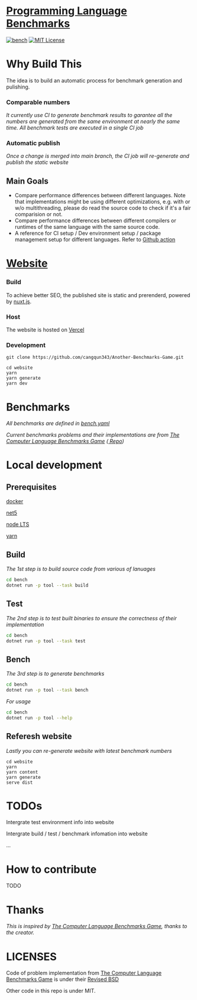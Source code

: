 # [Programming Language Benchmarks](https://benchit.vercel.app/)

[![bench](https://github.com/cangqun343/Another-Benchmarks-Game/actions/workflows/bench.yml/badge.svg)](https://github.com/cangqun343/Another-Benchmarks-Game/actions/workflows/bench.yml)
[![MIT License](https://img.shields.io/github/license/cangqun343/Another-Benchmarks-Game.svg)](https://github.com/cangqun343/Another-Benchmarks-Game/blob/master/LICENSE)

<!-- [![Build status](https://img.shields.io/appveyor/ci/cangqun343/Another-Benchmarks-Game/main.svg)](https://ci.appveyor.com/project/cangqun343/Another-Benchmarks-Game) -->

# Why Build This
The idea is to build an automatic process for benchmark generation and pulishing. 

### Comparable numbers
*It currently use CI to generate benchmark results to garantee all the numbers are generated from the same environment at nearly the same time. All benchmark tests are executed in a single CI job*

### Automatic publish

*Once a change is merged into main branch, the CI job will re-generate and publish the static website*

## Main Goals
+ Compare performance differences between different languages. Note that implementations might be using different optimizations, e.g. with or w/o multithreading, please do read the source code to check if it's a fair comparision or not.
+ Compare performance differences between different compilers or runtimes of the same language with the same source code.
+ A reference for CI setup / Dev environment setup / package management setup for different languages. Refer to [Github action](https://github.com/cangqun343/BenchIt/blob/main/.github/workflows/bench.yml)

# [Website](https://benchit.vercel.app/)
### Build
To achieve better SEO, the published site is static and prerenderd, powered by [nuxt.js](https://nuxtjs.org/).

### Host
The website is hosted on [Vercel](https://vercel.com/)

### Development
```
git clone https://github.com/cangqun343/Another-Benchmarks-Game.git

cd website
yarn
yarn generate
yarn dev
```

# Benchmarks
*All benchmarks are defined in [bench.yaml](https://github.com/cangqun343/Another-Benchmarks-Game/blob/main/bench/bench.yaml)*

*Current benchmarks problems and their implementations are from [The Computer Language Benchmarks Game](https://benchmarksgame-team.pages.debian.net/benchmarksgame/)  ([ Repo](https://salsa.debian.org/benchmarksgame-team/benchmarksgame/))*


# Local development
## Prerequisites

[docker](https://www.docker.com/)

[net5](https://dotnet.microsoft.com/)

[node LTS](https://nodejs.org/)

[yarn](https://yarnpkg.com/)

## Build

*The 1st step is to build source code from various of lanuages*
```bash
cd bench
dotnet run -p tool --task build
```

## Test

*The 2nd step is to test built binaries to ensure the correctness of their implementation*
```bash
cd bench
dotnet run -p tool --task test
```

## Bench

*The 3rd step is to generate benchmarks*
```bash
cd bench
dotnet run -p tool --task bench
```

*For usage*
```bash
cd bench
dotnet run -p tool --help
```

## Referesh website

*Lastly you can re-generate website with latest benchmark numbers*

```
cd website
yarn
yarn content
yarn generate
serve dist
```

# TODOs
Intergrate test environment info into website

Intergrate build / test / benchmark infomation into website

...

# How to contribute
TODO

# Thanks
*This is inspired by [The Computer Language Benchmarks Game](https://benchmarksgame-team.pages.debian.net/benchmarksgame/), thanks to the creator.*

# LICENSES
Code of problem implementation from [The Computer Language Benchmarks Game](https://salsa.debian.org/benchmarksgame-team/benchmarksgame/) is under their [Revised BSD](https://benchmarksgame-team.pages.debian.net/benchmarksgame/license.html)

Other code in this repo is under MIT.
